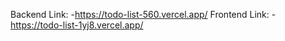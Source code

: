 Backend Link: -https://todo-list-560.vercel.app/
Frontend Link: - https://todo-list-1yj8.vercel.app/

